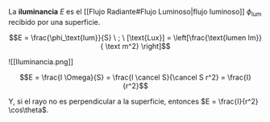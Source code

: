 La **iluminancia** $E$ es el [[Flujo Radiante#Flujo Luminoso|flujo luminoso]] $\phi_\text{lum}$ recibido por una superficie. 

$$E = \frac{\phi_\text{lum}}{S} \ ; \ [\text{Lux}] = \left[\frac{\text{lumen lm}}{ \text m^2} \right]$$

![[Iluminancia.png]]

$$E = \frac{I \Omega}{S} = \frac{I \cancel S}{\cancel S r^2} = \frac{I}{r^2}$$

Y, si el rayo no es perpendicular a la superficie, entonces $E = \frac{I}{r^2} \cos\theta$.
